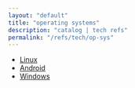 ```yaml
---
layout: "default"
title: "operating systems"
description: "catalog | tech refs"
permalink: "/refs/tech/op-sys"
---
```


- [Linux](linux.md)
- [Android](android.md)
- [Windows](windows.md)
